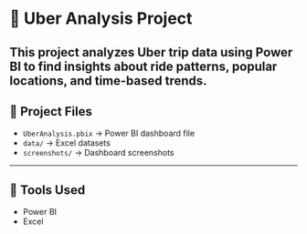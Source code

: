 # 🚖 Uber Analysis Project

This project analyzes Uber trip data using **Power BI** to find insights about ride patterns, popular locations, and time-based trends.  
---
## 📂 Project Files
- `UberAnalysis.pbix` → Power BI dashboard file  
- `data/` → Excel datasets  
- `screenshots/` → Dashboard screenshots  
---
## 🔧 Tools Used
- Power BI  
- Excel 

